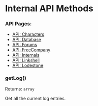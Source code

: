 # Internal API Methods

### API Pages:
- [API: Characters](/docs/ApiCharacters.md)
- [API: Database](/docs/ApiDatabase.md)
- [API: Forums](/docs/ApiForums.md)
- [API: FreeCompany](/docs/ApiFreeCompany.md)
- [API: Internals](/docs/ApiInternals.md)
- [API: Linkshell](/docs/ApiLinkshell.md)
- [API: Lodestone](/docs/ApiLodestone.md)

### getLog()
Returns: `array`

Get all the current log entries.
